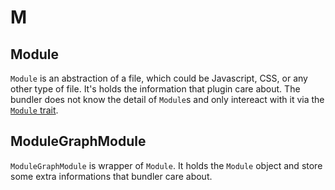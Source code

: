 # M

## Module

`Module` is an abstraction of a file, which could be Javascript, CSS, or any other type of file. It's holds the information that plugin care about. The bundler does not know the detail of `Module`s and only intereact with it via the [`Module` trait](https://github.com/speedy-js/rspack/blob/e55f029498d965178e36dc0882c79b76e5883bfe/crates/rspack_core/src/module.rs#L72-L94).

## ModuleGraphModule

`ModuleGraphModule` is wrapper of `Module`. It holds the `Module` object and store some extra informations that bundler care about.
